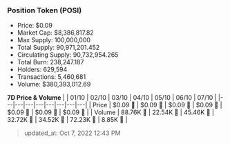 
  ### Position Token (POSI)
  - Price: $0.09
  - Market Cap: $8,386,817.82
  - Max Supply: 100,000,000
  - Total Supply: 90,971,201.452
  - Circulating Supply: 90,732,954.265
  - Total Burn: 238,247.187
  - Holders: 629,594
  - Transactions: 5,460,681
  - Volume: $380,393,012.69

  **7D Price & Volume**
  | | 01&#x2F;10 | 02&#x2F;10 | 03&#x2F;10 | 04&#x2F;10 | 05&#x2F;10 | 06&#x2F;10 | 07&#x2F;10 |
  |---|---|---|---|---|---|---|---|
  | Price | $0.09 🚀 | $0.09 🔻 | $0.09 🚀 | $0.09 🚀 | $0.09 🚀 | $0.09 🔻 | $0.09 🔻 |
  | Volume | 88.76K 🚀 | 22.54K 🔻 | 45.46K 🚀 | 32.72K 🔻 | 34.52K 🚀 | 72.23K 🚀 | 8.85K 🔻 |

  > updated_at: Oct 7, 2022 12:43 PM
